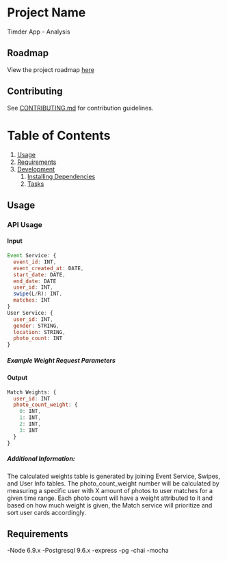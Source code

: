 # Project Name

Timder App - Analysis

## Roadmap

View the project roadmap [here](https://drive.google.com/open?id=1kAPJHYxOglYTeN3WJslR1_gGNFUneNer6oveAjPyoFA)

## Contributing

See [CONTRIBUTING.md](CONTRIBUTING.md) for contribution guidelines.

# Table of Contents

1. [Usage](#Usage)
1. [Requirements](#requirements)
1. [Development](#development)
    1. [Installing Dependencies](#installing-dependencies)
    1. [Tasks](#tasks)

## Usage

### API Usage

#### Input

```javascript
Event Service: {
  event_id: INT,
  event_created_at: DATE,
  start_date: DATE,
  end_date: DATE
  user_id: INT,
  swipe(L/R): INT,
  matches: INT
}
User Service: {
  user_id: INT,
  gender: STRING,
  location: STRING,
  photo_count: INT
}
```

##### Example Weight Request Parameters

#### Output
```javascript
Match Weights: {
  user_id: INT
  photo_count_weight: {
    0: INT,
    1: INT,
    2: INT,
    3: INT
  }
}
```

##### Additional Information:
The calculated weights table is generated by joining Event Service, Swipes, and User Info tables. The photo_count_weight number will be calculated by measuring a specific user with X amount of photos to user matches for a given time range. Each photo count will have a weight attributed to it and based on how much weight is given, the Match service will prioritize and sort user cards accordingly.





## Requirements

-Node 6.9.x
-Postgresql 9.6.x
-express
-pg
-chai
-mocha
